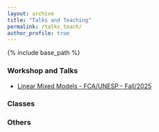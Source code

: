```yaml
---
layout: archive
title: "Talks and Teaching"
permalink: /talks_teach/
author_profile: true
---
```


{% include base_path %}



### Workshop and Talks

- [Linear Mixed Models - FCA/UNESP - Fall/2025](https://github.com/filipe-manoel/filipe-manoel.github.io/blob/master/talks_teach/MM_R_LAMPAF/index.md)

### Classes



### Others


